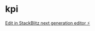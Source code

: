 # kpi

[Edit in StackBlitz next generation editor ⚡️](https://stackblitz.com/~/github.com/ilir93/kpi)